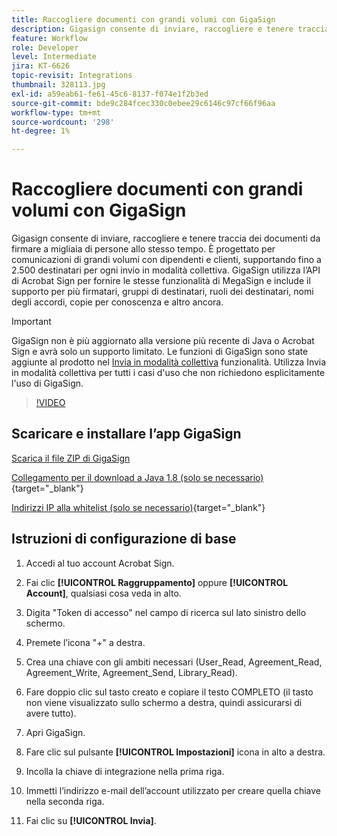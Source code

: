 ```yaml
---
title: Raccogliere documenti con grandi volumi con GigaSign
description: Gigasign consente di inviare, raccogliere e tenere traccia dei documenti da firmare a migliaia di persone allo stesso tempo
feature: Workflow
role: Developer
level: Intermediate
jira: KT-6626
topic-revisit: Integrations
thumbnail: 328113.jpg
exl-id: a59eab61-fe61-45c6-8137-f074e1f2b3ed
source-git-commit: bde9c284fcec330c0ebee29c6146c97cf66f96aa
workflow-type: tm+mt
source-wordcount: '298'
ht-degree: 1%

---
```


# Raccogliere documenti con grandi volumi con GigaSign

Gigasign consente di inviare, raccogliere e tenere traccia dei documenti da firmare a migliaia di persone allo stesso tempo. È progettato per comunicazioni di grandi volumi con dipendenti e clienti, supportando fino a 2.500 destinatari per ogni invio in modalità collettiva. GigaSign utilizza l’API di Acrobat Sign per fornire le stesse funzionalità di MegaSign e include il supporto per più firmatari, gruppi di destinatari, ruoli dei destinatari, nomi degli accordi, copie per conoscenza e altro ancora.

>[!IMPORTANT]
>
>GigaSign non è più aggiornato alla versione più recente di Java o Acrobat Sign e avrà solo un supporto limitato. Le funzioni di GigaSign sono state aggiunte al prodotto nel [Invia in modalità collettiva](https://experienceleague.adobe.com/docs/document-cloud-learn/sign-learning-hub/develop/custom/gigasign.html?) funzionalità. Utilizza Invia in modalità collettiva per tutti i casi d&#39;uso che non richiedono esplicitamente l&#39;uso di GigaSign.

>[!VIDEO](https://video.tv.adobe.com/v/328113?quality=12&learn=on&hidetitle=true)

## Scaricare e installare l’app GigaSign

[Scarica il file ZIP di GigaSign](https://acrobat.adobe.com/id/urn:aaid:sc:US:001cf62d-1cab-46c7-aa96-661ac8680206)

[Collegamento per il download a Java 1.8 (solo se necessario)](https://www.oracle.com/java/technologies/javase/javase8-archive-downloads.html) {target="_blank"}

[Indirizzi IP alla whitelist (solo se necessario)](https://helpx.adobe.com/it/sign/system-requirements.html#IPs){target="_blank"}

## Istruzioni di configurazione di base

1. Accedi al tuo account Acrobat Sign.

1. Fai clic **[!UICONTROL Raggruppamento]** oppure **[!UICONTROL Account]**, qualsiasi cosa veda in alto.

1. Digita &quot;Token di accesso&quot; nel campo di ricerca sul lato sinistro dello schermo.

1. Premete l’icona &quot;+&quot; a destra.

1. Crea una chiave con gli ambiti necessari (User_Read, Agreement_Read, Agreement_Write, Agreement_Send, Library_Read).

1. Fare doppio clic sul tasto creato e copiare il testo COMPLETO (il tasto non viene visualizzato sullo schermo a destra, quindi assicurarsi di avere tutto).

1. Apri GigaSign.

1. Fare clic sul pulsante **[!UICONTROL Impostazioni]** icona in alto a destra.

1. Incolla la chiave di integrazione nella prima riga.

1. Immetti l’indirizzo e-mail dell’account utilizzato per creare quella chiave nella seconda riga.

1. Fai clic su **[!UICONTROL Invia]**.
